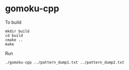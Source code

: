 # gomoku-cpp

To build
```
mkdir build
cd build
cmake ..
make
```
Run
```
./gomoku-cpp ../pattern_dump1.txt ../pattern_dump2.txt
```
